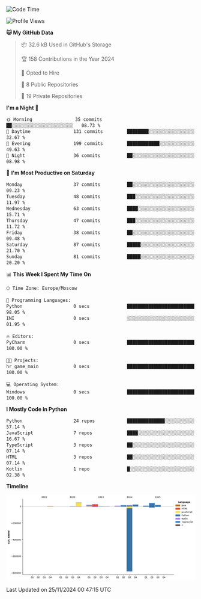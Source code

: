 <!--START_SECTION:waka-->
![Code Time](http://img.shields.io/badge/Code%20Time-551%20hrs%2016%20mins-blue)

![Profile Views](http://img.shields.io/badge/Profile%20Views-7-blue)

**🐱 My GitHub Data** 

> 📦 32.6 kB Used in GitHub's Storage 
 > 
> 🏆 158 Contributions in the Year 2024
 > 
> 💼 Opted to Hire
 > 
> 📜 8 Public Repositories 
 > 
> 🔑 19 Private Repositories 
 > 
**I'm a Night 🦉** 

```text
🌞 Morning                35 commits          ██░░░░░░░░░░░░░░░░░░░░░░░   08.73 % 
🌆 Daytime                131 commits         ████████░░░░░░░░░░░░░░░░░   32.67 % 
🌃 Evening                199 commits         ████████████░░░░░░░░░░░░░   49.63 % 
🌙 Night                  36 commits          ██░░░░░░░░░░░░░░░░░░░░░░░   08.98 % 
```
📅 **I'm Most Productive on Saturday** 

```text
Monday                   37 commits          ██░░░░░░░░░░░░░░░░░░░░░░░   09.23 % 
Tuesday                  48 commits          ███░░░░░░░░░░░░░░░░░░░░░░   11.97 % 
Wednesday                63 commits          ████░░░░░░░░░░░░░░░░░░░░░   15.71 % 
Thursday                 47 commits          ███░░░░░░░░░░░░░░░░░░░░░░   11.72 % 
Friday                   38 commits          ██░░░░░░░░░░░░░░░░░░░░░░░   09.48 % 
Saturday                 87 commits          █████░░░░░░░░░░░░░░░░░░░░   21.70 % 
Sunday                   81 commits          █████░░░░░░░░░░░░░░░░░░░░   20.20 % 
```


📊 **This Week I Spent My Time On** 

```text
🕑︎ Time Zone: Europe/Moscow

💬 Programming Languages: 
Python                   0 secs              █████████████████████████   98.05 % 
INI                      0 secs              ░░░░░░░░░░░░░░░░░░░░░░░░░   01.95 % 

🔥 Editors: 
PyCharm                  0 secs              █████████████████████████   100.00 % 

🐱‍💻 Projects: 
hr_game_main             0 secs              █████████████████████████   100.00 % 

💻 Operating System: 
Windows                  0 secs              █████████████████████████   100.00 % 
```

**I Mostly Code in Python** 

```text
Python                   24 repos            ██████████████░░░░░░░░░░░   57.14 % 
JavaScript               7 repos             ████░░░░░░░░░░░░░░░░░░░░░   16.67 % 
TypeScript               3 repos             ██░░░░░░░░░░░░░░░░░░░░░░░   07.14 % 
HTML                     3 repos             ██░░░░░░░░░░░░░░░░░░░░░░░   07.14 % 
Kotlin                   1 repo              █░░░░░░░░░░░░░░░░░░░░░░░░   02.38 % 
```



**Timeline**

![Lines of Code chart](https://raw.githubusercontent.com/adlemx/adlemx/main/assets/bar_graph.png)


 Last Updated on 25/11/2024 00:47:15 UTC
<!--END_SECTION:waka-->
